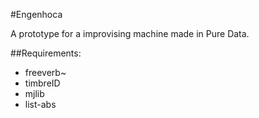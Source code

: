 #Engenhoca

A prototype for a improvising machine made in Pure Data.

##Requirements:
* freeverb~
* timbreID
* mjlib
* list-abs
